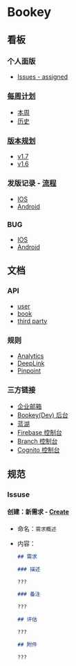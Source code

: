 # Bookey

## 看板

### 个人面版

- [Issues - assigned](https://github.com/issues/assigned)

### [每周计划](https://github.com/bookey-dev/bookey.requirement/projects/6)

- [本周](https://github.com/bookey-dev/bookey.requirement/projects/6#column-11982481)
- [历史](https://github.com/bookey-dev/bookey.requirement/projects/6#column-12263650)

### [版本规划](https://github.com/bookey-dev/bookey.requirement/projects)

- [v1.7](https://github.com/bookey-dev/bookey.requirement/projects/12)
- [v1.6](https://github.com/bookey-dev/bookey.requirement/projects/11)

### 发版记录 - [流程](docs/process-specification.md#版本发布)

- [IOS](https://github.com/bookey-dev/bookey.requirement/issues?q=is%3Aissue+label%3AReleases%EF%BC%9AIOS)
- [Android](https://github.com/bookey-dev/bookey.requirement/issues?q=is%3Aissue+label%3AReleases%EF%BC%9AAndroid+)

### BUG

- [IOS](https://github.com/bookey-dev/bookey.requirement/issues?q=is%3Aopen+is%3Aissue+label%3A%22Bug%3A+IOS%22)
- [Android](https://github.com/bookey-dev/bookey.requirement/issues?q=is%3Aopen+is%3Aissue+label%3A%22Bug%3A+IOS%22)

## 文档

### API

- [user](https://dev.bookey.app:8081/swagger-ui.html)
- [book](https://dev.bookey.app:8082/swagger-ui.html)
- [third party](https://dev.bookey.app:8083/swagger-ui.html)

### 规则

- [Analytics](https://github.com/bookey-dev/bookey.docs/wiki/Analytics)
- [DeepLink](https://github.com/bookey-dev/bookey.docs/wiki/DeepLink)
- [Pinpoint](https://github.com/bookey-dev/bookey.docs/wiki/Pinpoint)

### 三方链接

- [企业邮箱](https://exmail.qq.com/login)
- [Bookey(Dev) 后台](https://dev.bookey.app/sys/Home)
- [蓝湖](https://lanhuapp.com/web/#/item?tid=5a7e615e-5e48-4932-8c33-c7e5075107ea)
- [Firebase 控制台](https://console.firebase.google.com/project/helpful-topic-261709/overview)
- [Branch 控制台](https://dashboard.branch.io)
- [Cognito 控制台](https://us-west-2.console.aws.amazon.com/cognito/users/?region=us-west-2#)

## 规范

### Issuse

#### 创建：新需求 - [Create](https://github.com/bookey-dev/bookey.requirement/issues/new/choose)

- 命名：`需求概述`
- 内容：

  ```md
  ## 需求

  ### 描述

  ???

  ### 备注

  ???

  ## 评估

  ???

  ## 附件

  ???

  ```
